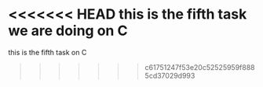<<<<<<< HEAD
this is the fifth task we are doing on C
=======
this is the fifth task on C
>>>>>>> c61751247f53e20c52525959f8885cd37029d993
